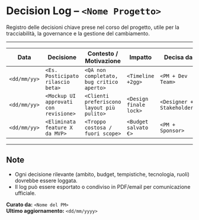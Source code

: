 # Decision Log – `<Nome Progetto>`

Registro delle decisioni chiave prese nel corso del progetto, utile per la tracciabilità, la governance e la gestione del cambiamento.

---

| Data        | Decisione                            | Contesto / Motivazione                      | Impatto              | Decisa da             |
|-------------|--------------------------------------|---------------------------------------------|----------------------|------------------------|
| `<dd/mm/yy>`| `<Es. Posticipato rilascio beta>`    | `<QA non completato, bug critico aperto>`   | `<Timeline +2gg>`    | `<PM + Dev Team>`      |
| `<dd/mm/yy>`| `<Mockup UI approvati con revisione>`| `<Clienti preferiscono layout più pulito>`  | `<Design finale lock>`| `<Designer + Stakeholder>` |
| `<dd/mm/yy>`| `<Eliminata feature X da MVP>`       | `<Troppo costosa / fuori scope>`            | `<Budget salvato €>` | `<PM + Sponsor>`       |

---

## Note
- Ogni decisione rilevante (ambito, budget, tempistiche, tecnologia, ruoli) dovrebbe essere loggata.
- Il log può essere esportato o condiviso in PDF/email per comunicazione ufficiale.

**Curato da:** `<Nome del PM>`  
**Ultimo aggiornamento:** `<dd/mm/yyyy>`